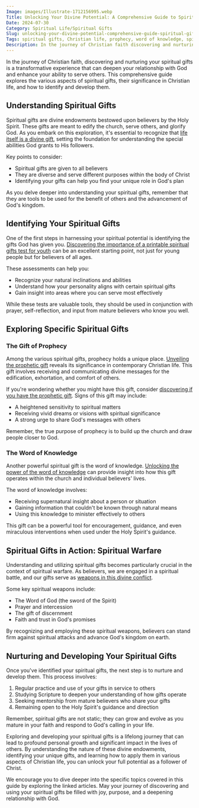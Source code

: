 ```yaml
---
Image: images/Illustrate-1712156995.webp
Title: Unlocking Your Divine Potential: A Comprehensive Guide to Spiritual Gifts
Date: 2024-07-30
Category: Spiritual Life/Spiritual Gifts
Slug: unlocking-your-divine-potential-comprehensive-guide-spiritual-gifts
Tags: spiritual gifts, Christian life, prophecy, word of knowledge, spiritual warfare, divine gifts, biblical teachings, spiritual growth, pillar
Description: In the journey of Christian faith discovering and nurturing your spiritual gifts is a transformative experience that can deepen your relationship with God and enhance your ability to serve others This comprehensive guide explores the various aspects of spiritual gifts their significance in Christian life and how to identify and
---
```





In the journey of Christian faith, discovering and nurturing your spiritual gifts is a transformative experience that can deepen your relationship with God and enhance your ability to serve others. This comprehensive guide explores the various aspects of spiritual gifts, their significance in Christian life, and how to identify and develop them.

## Understanding Spiritual Gifts

Spiritual gifts are divine endowments bestowed upon believers by the Holy Spirit. These gifts are meant to edify the church, serve others, and glorify God. As you embark on this exploration, it's essential to recognize that [life itself is a divine gift](/is-life-truly-a-divine-gift-understanding-gods-plan-according-to-the-bible), setting the foundation for understanding the special abilities God grants to His followers.

Key points to consider:

- Spiritual gifts are given to all believers
- They are diverse and serve different purposes within the body of Christ
- Identifying your gifts can help you find your unique role in God's plan

As you delve deeper into understanding your spiritual gifts, remember that they are tools to be used for the benefit of others and the advancement of God's kingdom.

## Identifying Your Spiritual Gifts

One of the first steps in harnessing your spiritual potential is identifying the gifts God has given you. [Discovering the importance of a printable spiritual gifts test for youth](/discover-the-importance-of-a-printable-spiritual-gifts-test-for-youth-in-christian-ministry) can be an excellent starting point, not just for young people but for believers of all ages.

These assessments can help you:

- Recognize your natural inclinations and abilities
- Understand how your personality aligns with certain spiritual gifts
- Gain insight into areas where you can serve most effectively

While these tests are valuable tools, they should be used in conjunction with prayer, self-reflection, and input from mature believers who know you well.

## Exploring Specific Spiritual Gifts

### The Gift of Prophecy

Among the various spiritual gifts, prophecy holds a unique place. [Unveiling the prophetic gift](/unveiling-the-prophetic-gift-meaning-and-relevance-for-christian-believers) reveals its significance in contemporary Christian life. This gift involves receiving and communicating divine messages for the edification, exhortation, and comfort of others.

If you're wondering whether you might have this gift, consider [discovering if you have the prophetic gift](/discover-if-you-have-the-prophetic-gift-a-comprehensive-guide-for-christians). Signs of this gift may include:

- A heightened sensitivity to spiritual matters
- Receiving vivid dreams or visions with spiritual significance
- A strong urge to share God's messages with others

Remember, the true purpose of prophecy is to build up the church and draw people closer to God.

### The Word of Knowledge

Another powerful spiritual gift is the word of knowledge. [Unlocking the power of the word of knowledge](/unlocking-the-power-of-the-word-of-knowledge-a-comprehensive-guide-for-christian-believers) can provide insight into how this gift operates within the church and individual believers' lives.

The word of knowledge involves:

- Receiving supernatural insight about a person or situation
- Gaining information that couldn't be known through natural means
- Using this knowledge to minister effectively to others

This gift can be a powerful tool for encouragement, guidance, and even miraculous interventions when used under the Holy Spirit's guidance.

## Spiritual Gifts in Action: Spiritual Warfare

Understanding and utilizing spiritual gifts becomes particularly crucial in the context of spiritual warfare. As believers, we are engaged in a spiritual battle, and our gifts serve as [weapons in this divine conflict](/top-50-spiritual-weapons-for-warfare-a-biblical-guide-for-christian-warriors).

Some key spiritual weapons include:

- The Word of God (the sword of the Spirit)
- Prayer and intercession
- The gift of discernment
- Faith and trust in God's promises

By recognizing and employing these spiritual weapons, believers can stand firm against spiritual attacks and advance God's kingdom on earth.

## Nurturing and Developing Your Spiritual Gifts

Once you've identified your spiritual gifts, the next step is to nurture and develop them. This process involves:

1. Regular practice and use of your gifts in service to others
2. Studying Scripture to deepen your understanding of how gifts operate
3. Seeking mentorship from mature believers who share your gifts
4. Remaining open to the Holy Spirit's guidance and direction

Remember, spiritual gifts are not static; they can grow and evolve as you mature in your faith and respond to God's calling in your life.



Exploring and developing your spiritual gifts is a lifelong journey that can lead to profound personal growth and significant impact in the lives of others. By understanding the nature of these divine endowments, identifying your unique gifts, and learning how to apply them in various aspects of Christian life, you can unlock your full potential as a follower of Christ.

We encourage you to dive deeper into the specific topics covered in this guide by exploring the linked articles. May your journey of discovering and using your spiritual gifts be filled with joy, purpose, and a deepening relationship with God.